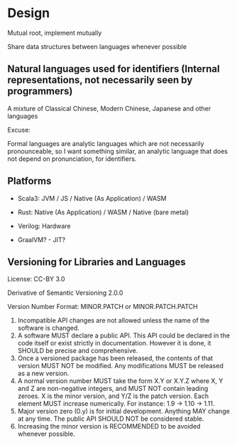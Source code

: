 # Design

Mutual root, implement mutually

Share data structures between languages whenever possible

## Natural languages used for identifiers (Internal representations, not necessarily seen by programmers)

A mixture of Classical Chinese, Modern Chinese, Japanese and other languages

Excuse:

Formal languages are analytic languages which are not necessarily pronounceable, so I want something similar, an analytic language that does not depend on pronunciation, for identifiers.

## Platforms

- Scala3: JVM / JS / Native (As Application) / WASM
- Rust: Native (As Application) / WASM / Native (bare metal)
- Verilog: Hardware

- GraalVM? - JIT?

## Versioning for Libraries and Languages

License: CC-BY 3.0

Derivative of Semantic Versioning 2.0.0

Version Number Format: MINOR.PATCH or MINOR.PATCH.PATCH

1. Incompatible API changes are not allowed unless the name of the software is changed.
1. A software MUST declare a public API. This API could be declared in the code itself or exist strictly in documentation. However it is done, it SHOULD be precise and comprehensive.
1. Once a versioned package has been released, the contents of that version MUST NOT be modified. Any modifications MUST be released as a new version.
1. A normal version number MUST take the form X.Y or X.Y.Z where X, Y and Z are non-negative integers, and MUST NOT contain leading zeroes. X is the minor version, and Y/Z is the patch version. Each element MUST increase numerically. For instance: 1.9 -> 1.10 -> 1.11.
1. Major version zero (0.y) is for initial development. Anything MAY change at any time. The public API SHOULD NOT be considered stable.
1. Increasing the minor version is RECOMMENDED to be avoided whenever possible.

